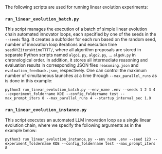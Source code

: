 The following scripts are used for running linear evolution experiments:

### `run_linear_evolution_batch.py`

This script manages the execution of a batch of simple linear evolution chain automated innovator loops, each specified by one of the seeds in the `--seeds` flag. It creates a subfolder for each run based on the random seed, number of innovation loop iterations and execution time `seedXYZitersNtimeTTTT/`, where all algorithm proposals are stored in separate Python scripts named `algo1.py`, `algo2.py`, ... `algoN.py` in chronological order. In addition, it stores all intermediate reasoning and evaluation results in corresponding JSON files `reasoning.json` and `evaluation_feedback.json`, respectively. One can control the maximum number of simultaneous launches at a time through `--max_parallel_runs` as is done in this example: 
```
python3 run_linear_evolution_batch.py --env_name .env --seeds 1 2 3 4 --experiment_foldername KDE --config_foldername test --max_prompt_iters 8 --max_parallel_runs 4 --startup_interval_sec 1.0
```

### `run_linear_evolution_instance.py`

This script executes an automated LLM innovation loop as a single linear evolution chain, where we specify the following arguments as in the example below: 
```
python3 run_linear_evolution_instance.py --env_name .env --seed 123 --experiment_foldername KDE --config_foldername test --max_prompt_iters 8
```
